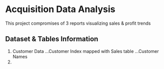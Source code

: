 # Acquisition Data Analysis
This project compromises of 3 reports visualizing sales & profit trends

## Dataset & Tables Information
1. Customer Data
...Customer Index mapped with Sales table
...Customer Names
2. 
